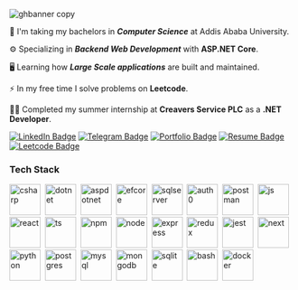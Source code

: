 <!--<img align="top" alt="Top" style="width:100%;" src="https://github.com/user-attachments/assets/545e3eb9-6035-4552-abed-8c5759deecbe"/> -->
![ghbanner copy](https://github.com/user-attachments/assets/1daa52cf-4bfa-4aa2-b0f1-562c27834791)


<!--<img align="right" alt="Coding" width="300" src="https://i.gifer.com/MPwe.gif">-->

<!--![](https://komarev.com/ghpvc/?username=dagweg)-->

<p align="center">
  <!--![](https://visitcount.itsvg.in/api?id=dagweg&label=Profile%20Views&color=12&icon=5&pretty=false) -->
</p>

🔭 I'm taking my bachelors in _**Computer Science**_ at Addis Ababa University.

⚙ Specializing in _**Backend Web Development**_ with **ASP.NET Core**. 

🖥️ Learning how _**Large Scale applications**_ are built and maintained.

⚡ In my free time I solve problems on **Leetcode**.

👨‍💻 Completed my summer internship at **Creavers Service PLC** as a **.NET Developer**.

<a href="https://www.linkedin.com/in/dagmawi-wegayehu-6a2057216/" target="_blank"><img src="https://img.shields.io/badge/LinkedIn-blue?style=for-the-badge&logo=linkedin&logoColor=white" alt="LinkedIn Badge"></a>
<a href="https://t.me/dagweg" target="_blank"><img src="https://img.shields.io/badge/Telegram-black?style=for-the-badge&logo=telegram&logoColor=white" alt="Telegram Badge"></a>
<a href="https://dagweg.vercel.app" target="_blank"><img src="https://img.shields.io/badge/%F0%9F%92%BB%20My%20Portfolio-gray?style=for-the-badge&logo=&logoColor=white" alt="Portfolio Badge"></a>
<a href="https://drive.google.com/file/d/1ufNh8K1eUHtSdm1QcYLSuptpaVIRgMQY/view?usp=sharing" target="_blank"><img src="https://img.shields.io/badge/%F0%9F%93%9C%20My%20Resume-purple?style=for-the-badge&logo=&logoColor=white" alt="Resume Badge"></a>
<a href="https://leetcode.com/u/dag_weg/" target="_blank"><img src="https://img.shields.io/badge/LeetCode-282828?style=for-the-badge&logo=leetcode&logoColor=" alt="Leetcode Badge"></a>



### Tech Stack

<p>
<img alt="csharp" src="https://github.com/tomchen/stack-icons/blob/master/logos/c-sharp.svg" width="55" height="55"/>&nbsp;
<img alt="dotnet" src="https://user-images.githubusercontent.com/25181517/121405754-b4f48f80-c95d-11eb-8893-fc325bde617f.png" width="55" height="55"/>&nbsp;
<img alt="aspdotnet" src="https://imgur.com/wFb8RzC.png" width="55" height="55"/>&nbsp;
<img alt="efcore" src="https://imgur.com/2m90mFY.png" width="55" height="55"/>&nbsp;
<img alt="sqlserver" src="https://imgur.com/roigCS7.png" width="55" height="55"/>&nbsp;
<img alt="auth0" src="https://imgur.com/1EImVbL.png" width="55" height="55"/>&nbsp;
<img alt="postman" src="https://imgur.com/Xjj1PNb.png" width="55" height="55"/>&nbsp;
<img alt="js" src="https://user-images.githubusercontent.com/25181517/117447155-6a868a00-af3d-11eb-9cfe-245df15c9f3f.png" width="55" height="55"/>&nbsp;
<img alt="react" src="https://user-images.githubusercontent.com/25181517/183897015-94a058a6-b86e-4e42-a37f-bf92061753e5.png" width="55" height="55"/>&nbsp;
<img alt="ts" src="https://user-images.githubusercontent.com/25181517/183890598-19a0ac2d-e88a-4005-a8df-1ee36782fde1.png" width="55" height="55"/>&nbsp;
<img alt="npm" src="https://user-images.githubusercontent.com/25181517/121401671-49102800-c959-11eb-9f6f-74d49a5e1774.png" width="55" height="55"/>&nbsp;
<img alt="node" src="https://imgur.com/r7ff5bk.png" width="55" height="55"/>&nbsp;
<img alt="express" src="https://user-images.githubusercontent.com/25181517/183859966-a3462d8d-1bc7-4880-b353-e2cbed900ed6.png" width="55" height="55"/>&nbsp;
<img alt="redux" src="https://user-images.githubusercontent.com/25181517/187896150-cc1dcb12-d490-445c-8e4d-1275cd2388d6.png" width="55" height="55"/>&nbsp;
<img alt="jest" src="https://user-images.githubusercontent.com/25181517/187955005-f4ca6f1a-e727-497b-b81b-93fb9726268e.png" width="55" height="55"/>&nbsp;
<img alt="next" src="https://github.com/marwin1991/profile-technology-icons/assets/136815194/5f8c622c-c217-4649-b0a9-7e0ee24bd704" width="55" height="55"/>&nbsp;
<img alt="python" src="https://user-images.githubusercontent.com/25181517/183423507-c056a6f9-1ba8-4312-a350-19bcbc5a8697.png" width="55" height="55"/>&nbsp;
<img alt="postgres" src="https://imgur.com/cW0iszq.png" width="55" height="55"/>&nbsp;
<img alt="mysql" src="https://imgur.com/1Y0npr4.png" width="55" height="55"/>&nbsp;
<img alt="mongodb" src="https://imgur.com/NiW75Px.png" width="55" height="55"/>&nbsp;
<img alt="sqlite" src="https://github.com/marwin1991/profile-technology-icons/assets/136815194/82df4543-236b-4e45-9604-5434e3faab17" width="55" height="55"/>&nbsp;
<img alt="bash" src="https://user-images.githubusercontent.com/25181517/192158606-7c2ef6bd-6e04-47cf-b5bc-da2797cb5bda.png" width="55" height="55"/>&nbsp;
<img alt="docker" src="https://user-images.githubusercontent.com/25181517/117207330-263ba280-adf4-11eb-9b97-0ac5b40bc3be.png" width="55" height="55"/>&nbsp;
</p>

